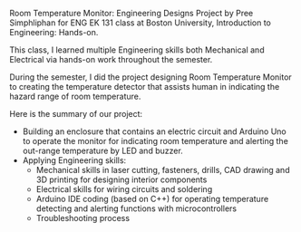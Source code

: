 Room Temperature Monitor: Engineering Designs Project by Pree Simphliphan for ENG EK 131 class at Boston University, Introduction to Engineering: Hands-on.

This class, I learned multiple Engineering skills both Mechanical and Electrical via hands-on work throughout the semester.

During the semester, I did the project designing Room Temperature Monitor to creating the temperature detector that assists human in indicating the hazard range of room temperature.

Here is the summary of our project:

- Building an enclosure that contains an electric circuit and Arduino Uno to operate the monitor for indicating room temperature and alerting the out-range temperature by LED and buzzer.
- Applying Engineering skills:
    - Mechanical skills in laser cutting, fasteners, drills, CAD drawing and 3D printing for designing interior components
    - Electrical skills for wiring circuits and soldering
    - Arduino IDE coding (based on C++) for operating temperature detecting and alerting functions with microcontrollers
    - Troubleshooting process
